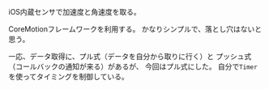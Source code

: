 iOS内蔵センサで加速度と角速度を取る。

CoreMotionフレームワークを利用する。
かなりシンプルで、落とし穴はないと思う。

一応、データ取得に、プル式（データを自分から取りに行く）と
プッシュ式（コールバックの通知が来る）があるが、
今回はプル式にした。
自分で`Timer`を使ってタイミングを制御している。
